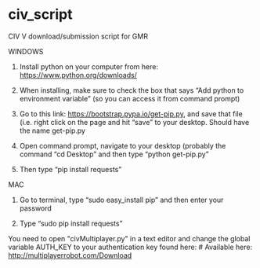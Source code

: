 # civ_script
CIV V download/submission script for GMR

WINDOWS

1. Install python on your computer from here: https://www.python.org/downloads/

2. When installing, make sure to check the box that says “Add python to environment variable” (so you can access it from command prompt)

3. Go to this link: https://bootstrap.pypa.io/get-pip.py, and save that file (i.e. right click on the page and hit “save” to your desktop. Should have the name get-pip.py

4. Open command prompt, navigate to your desktop (probably the command “cd Desktop” and then type “python get-pip.py”

5. Then type “pip install requests”

MAC

1. Go to terminal, type “sudo easy_install pip” and then enter your password

2. Type “sudo pip install requests”

You need to open "civMultiplayer.py" in a text editor and change the global variable AUTH_KEY to your authentication key found here: # Available here: http://multiplayerrobot.com/Download